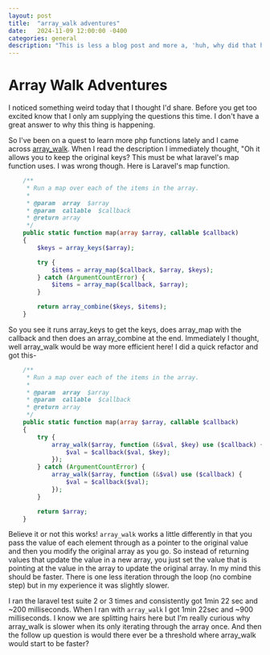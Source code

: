 ```yaml
---
layout: post
title:  "array_walk adventures"
date:   2024-11-09 12:00:00 -0400
categories: general
description: "This is less a blog post and more a, 'huh, why did that happen' post."
---
```


# Array Walk Adventures

I noticed something weird today that I thought I'd share. Before you get too excited know that I only am supplying the questions this time. I don't have a great answer to why this thing is happening.

So I've been on a quest to learn more php functions lately and I came across <a href="https://www.php.net/manual/en/function.array-walk.php">array_walk</a>. When I read the description I immediately thought, "Oh it allows you to keep the original keys? This must be what laravel's map function uses. I was wrong though. Here is Laravel's map function.

```php
    /**
     * Run a map over each of the items in the array.
     *
     * @param  array  $array
     * @param  callable  $callback
     * @return array
     */
    public static function map(array $array, callable $callback)
    {
        $keys = array_keys($array);

        try {
            $items = array_map($callback, $array, $keys);
        } catch (ArgumentCountError) {
            $items = array_map($callback, $array);
        }

        return array_combine($keys, $items);
    }
```

So you see it runs array_keys to get the keys, does array_map with the callback and then does an array_combine at the end. Immediately I thought, well array_walk would be way more efficient here! I did a quick refactor and got this-

```php
    /**
     * Run a map over each of the items in the array.
     *
     * @param  array  $array
     * @param  callable  $callback
     * @return array
     */
    public static function map(array $array, callable $callback)
    {
        try {
            array_walk($array, function (&$val, $key) use ($callback) {
                $val = $callback($val, $key);
            });
        } catch (ArgumentCountError) {
            array_walk($array, function (&$val) use ($callback) {
                $val = $callback($val);
            });
        }

        return $array;
    }
```

Believe it or not this works! `array_walk` works a little differently in that you pass the value of each element through as a pointer to the original value and then you modify the original array as you go. So instead of returning values that update the value in a new array, you just set the value that is pointing at the value in the array to update the original array. In my mind this should be faster. There is one less iteration through the loop (no combine step) but in my experience it was slightly slower. 

I ran the laravel test suite 2 or 3 times and consistently got 1min 22 sec and ~200 milliseconds. When I ran with `array_walk` I got 1min 22sec and ~900 milliseconds. I know we are splitting hairs here but I'm really curious why array_walk is slower when its only iterating through the array once. And then the follow up question is would there ever be a threshold where array_walk would start to be faster?

